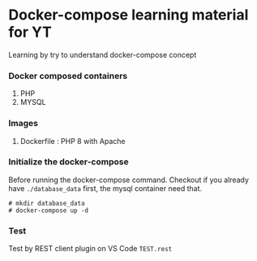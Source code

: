 # Docker-compose learning material for YT
Learning by try to understand docker-compose concept

### Docker composed containers
1. PHP
2. MYSQL

### Images
1. Dockerfile : PHP 8 with Apache

### Initialize the docker-compose
Before running the docker-compose command. Checkout if you already have `./database_data` first, the mysql container need that.

```
# mkdir database_data
# docker-compose up -d
```

### Test
Test by REST client plugin on VS Code `TEST.rest`